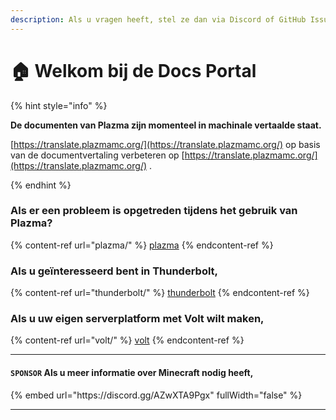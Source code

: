 ```yaml
---
description: Als u vragen heeft, stel ze dan via Discord of GitHub Issues.
---
```


# 🏠 Welkom bij de Docs Portal

{% hint style="info" %}

**De documenten van Plazma zijn momenteel in machinale vertaalde staat.**

[https://translate.plazmamc.org/](https://translate.plazmamc.org/) op basis van de documentvertaling verbeteren op [https://translate.plazmamc.org/](https://translate.plazmamc.org/) .

{% endhint %}

### Als er een probleem is opgetreden tijdens het gebruik van Plazma?

{% content-ref url="plazma/" %}
[plazma](plazma/)
{% endcontent-ref %}

### Als u geïnteresseerd bent in Thunderbolt,

{% content-ref url="thunderbolt/" %}
[thunderbolt](thunderbolt/)
{% endcontent-ref %}

### Als u uw eigen serverplatform met Volt wilt maken,

{% content-ref url="volt/" %}
[volt](volt/)
{% endcontent-ref %}

***

#### `SPONSOR` Als u meer informatie over Minecraft nodig heeft, <a href="#etc-1" id="etc-1"></a>

{% embed url="https\://discord.gg/AZwXTA9Pgx" fullWidth="false" %}

***
